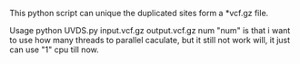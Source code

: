 This python script can unique the duplicated sites form a *vcf.gz file.

Usage
python UVDS.py input.vcf.gz output.vcf.gz num
"num" is that i want to use how many threads to parallel caculate, but it still not work will, it just can use "1" cpu till now.
